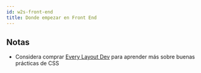 ```yaml
---
id: w2s-front-end
title: Donde empezar en Front End
---
```


## Notas

- Considera comprar [Every Layout Dev](https://every-layout.dev/) para aprender más sobre buenas prácticas de CSS
